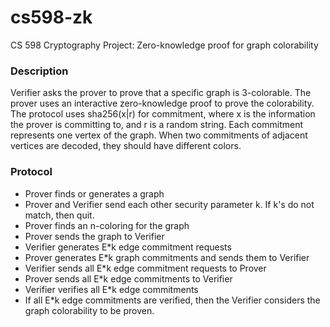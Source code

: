 # cs598-zk
CS 598 Cryptography Project: Zero-knowledge proof for graph colorability

### Description ###
Verifier asks the prover to prove that a specific graph is 3-colorable.  The prover uses an interactive zero-knowledge proof to prove the colorability.  The protocol uses sha256(x|r) for commitment, where x is the information the prover is committing to, and r is a random string.  Each commitment represents one vertex of the graph.  When two commitments of adjacent vertices are decoded, they should have different colors.

### Protocol ###
* Prover finds or generates a graph
* Prover and Verifier send each other security parameter k.  If k's do not match, then quit.
* Prover finds an n-coloring for the graph
* Prover sends the graph to Verifier
* Verifier generates E*k edge commitment requests
* Prover generates E*k graph commitments and sends them to Verifier
* Verifier sends all E*k edge commitment requests to Prover
* Prover sends all E*k edge commitments to Verifier
* Verifier verifies all E*k edge commitments
* If all E*k edge commitments are verified, then the Verifier considers the graph colorability to be proven.
